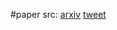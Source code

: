 #paper 
src: [arxiv](https://arxiv.org/abs/1002.2540) [tweet](https://twitter.com/HyperboIeva/status/1667129665885028356?s=20)

